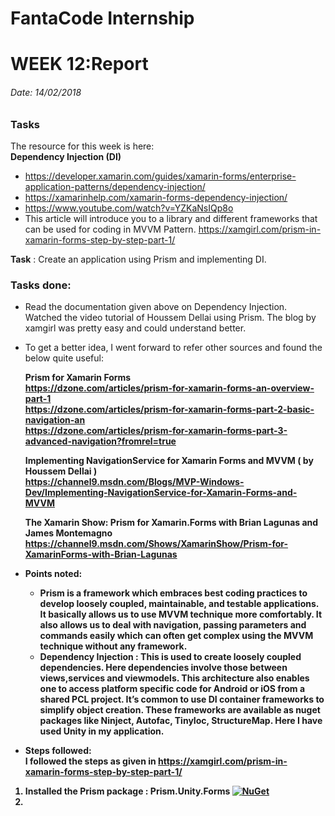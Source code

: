 
# FantaCode Internship
# WEEK 12:Report 

###### Date: 14/02/2018
### Tasks 

The resource for this week is here:<br>
<b>Dependency Injection (DI)</b>
* https://developer.xamarin.com/guides/xamarin-forms/enterprise-application-patterns/dependency-injection/
* https://xamarinhelp.com/xamarin-forms-dependency-injection/
* https://www.youtube.com/watch?v=YZKaNsIQp8o
* This article will introduce you to a library and different frameworks that can be used for coding in MVVM Pattern.
https://xamgirl.com/prism-in-xamarin-forms-step-by-step-part-1/


<b>Task</b> : Create an application using Prism and implementing DI.
### Tasks done:

* Read the documentation given above on Dependency Injection. Watched the video tutorial of Houssem Dellai using Prism. The blog by xamgirl was pretty easy and could understand better.
* To get a better idea, I went forward to refer other sources and found the below quite useful:<br>

  <b>Prism for Xamarin Forms<b>
   <br>https://dzone.com/articles/prism-for-xamarin-forms-an-overview-part-1
<br>https://dzone.com/articles/prism-for-xamarin-forms-part-2-basic-navigation-an
<br>https://dzone.com/articles/prism-for-xamarin-forms-part-3-advanced-navigation?fromrel=true<br>
  
  <b>Implementing NavigationService for Xamarin Forms and MVVM ( by Houssem Dellai )<b>
  <br>https://channel9.msdn.com/Blogs/MVP-Windows-Dev/Implementing-NavigationService-for-Xamarin-Forms-and-MVVM
  
  <b>The Xamarin Show: Prism for Xamarin.Forms with Brian Lagunas and James Montemagno<b>
  <br>https://channel9.msdn.com/Shows/XamarinShow/Prism-for-XamarinForms-with-Brian-Lagunas
* Points noted:<br>
  - Prism is a framework which embraces best coding practices to develop loosely coupled, maintainable, and testable applications.
    It basically allows us to use MVVM technique more comfortably. It also allows us to deal with navigation, passing parameters and         commands easily which can often get complex using the MVVM technique without any framework.
  - Dependency Injection : This is used to create loosely coupled dependencies. Here dependencies involve those between views,services       and viewmodels. This architecture also enables one to access platform specific code for Android or iOS from a shared PCL project.
    It’s common to use DI container frameworks to simplify object creation. These frameworks are available as nuget packages like             Ninject, Autofac, TinyIoc, StructureMap. Here I have used Unity in my application.
* Steps followed:<br>
  I followed the steps as given in https://xamgirl.com/prism-in-xamarin-forms-step-by-step-part-1/
1. Installed the Prism package : Prism.Unity.Forms <a href="https://www.nuget.org/packages/Xam.Plugin.Media/" rel="nofollow"><img src="https://camo.githubusercontent.com/d058cbbfae2bb63cd7e46efd0e6edb49c160cfda/68747470733a2f2f696d672e736869656c64732e696f2f6e756765742f762f58616d2e506c7567696e2e4d656469612e7376673f6c6162656c3d4e75476574" alt="NuGet" data-canonical-src="https://img.shields.io/nuget/v/Xam.Plugin.Media.svg?label=NuGet" style="max-width:100%;"></a>
1. 


  

